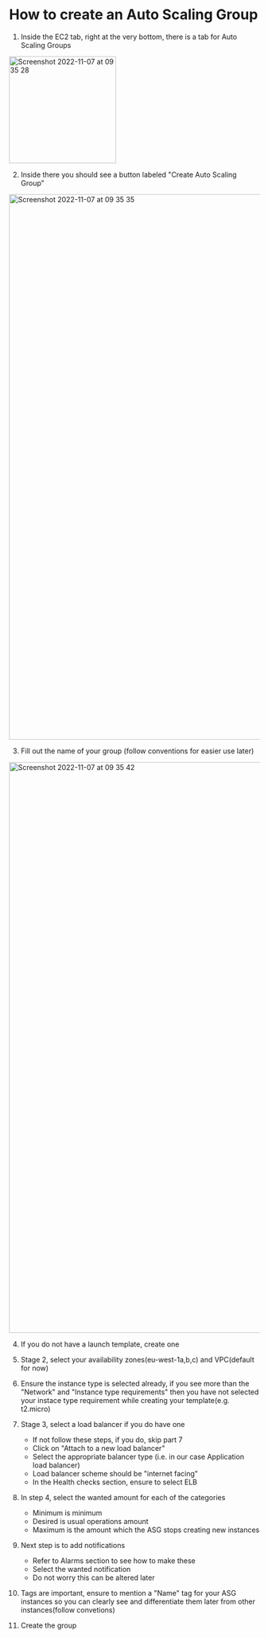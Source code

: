 # How to create an Auto Scaling Group

  1. Inside the EC2 tab, right at the very bottom, there is a tab for Auto Scaling Groups
  <img width="215" alt="Screenshot 2022-11-07 at 09 35 28" src="https://user-images.githubusercontent.com/115224560/200276849-2f473015-80dc-45ad-97dc-26fd8a74e6ee.png">

  2. Inside there you should see a button labeled "Create Auto Scaling Group"
  <img width="1096" alt="Screenshot 2022-11-07 at 09 35 35" src="https://user-images.githubusercontent.com/115224560/200276965-29e4f386-0233-4974-a47c-eceec75feeea.png">

  3. Fill out the name of your group (follow conventions for easier use later)
<img width="1147" alt="Screenshot 2022-11-07 at 09 35 42" src="https://user-images.githubusercontent.com/115224560/200277027-d299e230-212c-4b87-9a2d-1741e41c812a.png">

4. If you do not have a launch template, create one
5. Stage 2, select your availability zones(eu-west-1a,b,c) and VPC(default for now)
6. Ensure the instance type is selected already, if you see more than the "Network" and "Instance type requirements" then you have not selected your instace type requirement while creating your template(e.g. t2.micro)
7. Stage 3, select a load balancer if you do have one
   - If not follow these steps, if you do, skip part 7
   - Click on "Attach to a new load balancer"
   - Select the appropriate balancer type (i.e. in our case Application load balancer)
   - Load balancer scheme should be "internet facing"
   - In the Health checks section, ensure to select ELB
8. In step 4, select the wanted amount for each of the categories
   - Minimum is minimum
   - Desired is usual operations amount
   - Maximum is the amount which the ASG stops creating new instances
9. Next step is to add notifications
   - Refer to Alarms section to see how to make these
   - Select the wanted notification
   - Do not worry this can be altered later
10. Tags are important, ensure to mention a "Name" tag for your ASG instances so you can clearly see and differentiate them later from other instances(follow convetions)

11. Create the group
